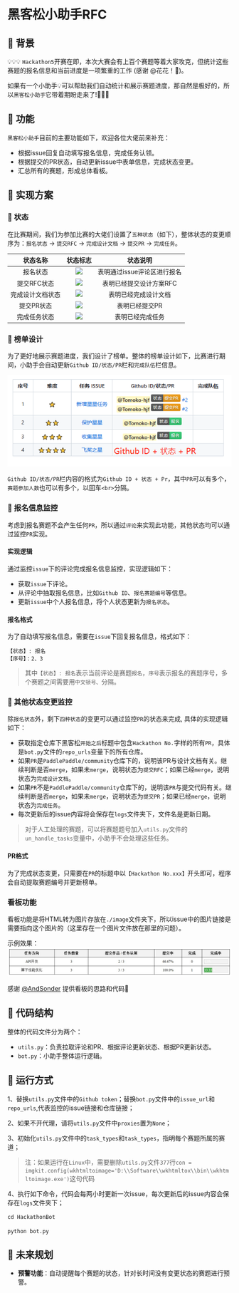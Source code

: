 # 黑客松小助手RFC

## 📄 背景

💡💡💡 `Hackathon5`开赛在即，本次大赛会有上百个赛题等着大家攻克，但统计这些赛题的报名信息和当前进度是一项繁重的工作 (感谢 @花花！🍻)。

如果有一个小助手💡可以帮助我们自动统计和展示赛题进度，那自然是极好的，所以`黑客松小助手`它带着期盼走来了!🎉🎉🎉

## 🚩 功能

`黑客松小助手`目前的主要功能如下，欢迎各位大佬前来补充：

* 根据issue回复自动填写报名信息，完成任务认领。
* 根据提交的PR状态，自动更新issue中表单信息，完成状态变更。
* 汇总所有的赛题，形成总体看板。

## 🚩 实现方案

### 🚀 状态

在比赛期间，我们为参加比赛的大佬们设置了`五种状态`（如下），整体状态的变更顺序为：`报名状态` -> `提交RFC` -> `完成设计文档` -> `提交PR` -> `完成任务`。 

|     状态名称     |                           状态标志                           |          状态说明           |
| :--------------: | :----------------------------------------------------------: | :-------------------------: |
|     报名状态     | <img src="https://img.shields.io/badge/状态-报名-2ECC71" />  | 表明通过issue评论区进行报名 |
|   提交RFC状态    | <img src="https://img.shields.io/badge/状态-提交RFC-F1C40F" /> |   表明已经提交设计方案RFC   |
| 完成设计文档状态 | <img src="https://img.shields.io/badge/状态-完成设计文档-3498DB" /> |    表明已经完成设计文档     |
|    提交PR状态    | <img src="https://img.shields.io/badge/状态-提交PR-F39C12" /> |       表明已经提交PR        |
|   完成任务状态   | <img src="https://img.shields.io/badge/状态-完成任务-9B59B6" /> |      表明已经完成任务       |

### 🚀 榜单设计

为了更好地展示赛题进度，我们设计了榜单。整体的榜单设计如下，比赛进行期间，小助手会自动更新`Github ID/状态/PR`栏和`完成队伍`栏信息。

![image-20230729121046527](./images/1.png)

`Github ID/状态/PR`栏内容的格式为`Github ID + 状态 + Pr`，其中`PR`可以有多个，`赛题参加人数`也可以有多个，以回车`<br>`分隔。

### 🚀 报名信息监控

考虑到报名赛题不会产生任何`PR`，所以通过`评论`来实现此功能，其他状态均可以通过监控`PR`实现。

#### 实现逻辑

通过监控`issue`下的评论完成报名信息监控，实现逻辑如下：

* 获取`issue`下评论。
* 从评论中抽取报名信息，比如`Github ID`、`报名赛题编号`等信息。
* 更新`issue`中个人报名信息，将个人状态更新为`报名状态`。

#### 报名格式

为了自动填写报名信息，需要在`issue`下回复报名信息，格式如下：

```
【状态】: 报名
【序号】：2、3
```

> 其中`【状态】: 报名`表示当前评论是赛题`报名`，`序号`表示报名的赛题序号，多个赛题之间需要用`中文顿号、`分隔。

### 🚀 其他状态变更监控

除`报名状态`外，剩下`四种状态`的变更可以通过监控`PR`的状态来完成, 具体的实现逻辑如下：

* 获取指定仓库下黑客松`开始之后`标题中包含`Hackathon No.`字样的所有`PR`，具体是`bot.py`文件的`repo_urls`变量下的所有仓库。
* 如果`PR`是`PaddlePaddle/community`仓库下的，说明该PR与设计文档有关。继续判断是否`merge`，如果未`merge`，说明状态为`提交RFC`；如果已经`merge`，说明状态为`完成设计文档`。
* 如果`PR`不是`PaddlePaddle/community`仓库下的，说明该`PR`与提交代码有关。继续判断是否`merge`，如果未`merge`，说明状态为`提交PR`；如果已经`merge`，说明状态为`完成任务`。
* 每次更新后的issue内容将会保存在`logs`文件夹下，文件名是更新日期。

> 对于人工处理的赛题，可以将赛题题号加入`utils.py`文件的`un_handle_tasks`变量中，小助手不会处理这些任务。

#### PR格式

为了完成状态变更，只需要在`PR`的标题中以`【Hackathon No.xxx】`开头即可，程序会自动提取赛题编号并更新榜单。

### 看板功能
看板功能是将HTML转为图片存放在`./image`文件夹下，所以issue中的图片链接是需要指向这个图片的（这里存在一个图片文件放在那里的问题）。

示例效果：
![image](./images/board%E7%A4%BA%E4%BE%8B.jpg)

感谢 [@AndSonder](https://github.com/AndSonder) 提供看板的思路和代码🍻

## 🚩 代码结构

整体的代码文件分为两个：

* `utils.py`：负责拉取评论和PR、根据评论更新状态、根据PR更新状态。
* `bot.py`：小助手整体运行逻辑。

## 🚩 运行方式
1、替换`utils.py`文件中的`Github token`；替换`bot.py`文件中的`issue_url`和`repo_urls`,代表监控的issue链接和仓库链接；

2、如果不开代理，请将`utils.py`文件中`proxies`置为`None`；

3、初始化`utils.py`文件中的`task_types`和`task_types`，指明每个赛题所属的赛道；
> 注：如果运行在`Linux`中，需要删除`utils.py`文件`377`行`con = imgkit.config(wkhtmltoimage='D:\\Software\\wkhtmltox\\bin\\wkhtmltoimage.exe')`这句代码

4、执行如下命令，代码会每两小时更新一次issue，每次更新后的issue内容会保存在`logs`文件夹下；
```shell
cd HackathonBot

python bot.py
```

## 🚩 未来规划

* **预警功能**：自动提醒每个赛题的状态，针对长时间没有变更状态的赛题进行预警。



